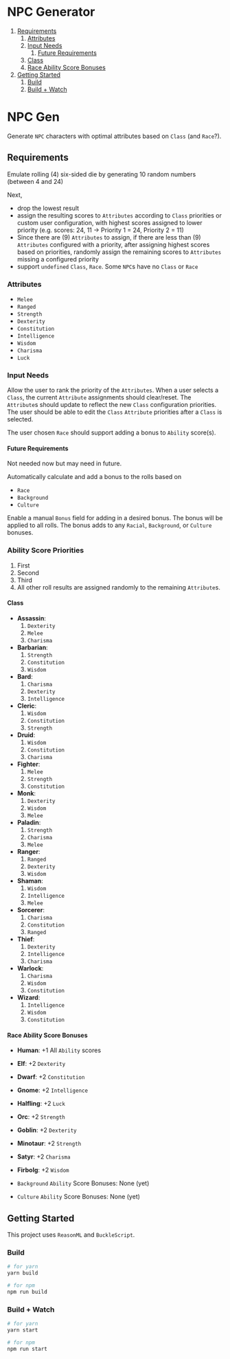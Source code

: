 # NPC Generator

1. [Requirements](#requirements)
	1. [Attributes](#attributes)
	2. [Input Needs](#input-needs)
		1. [Future Requirements](#future-requirements)
	3. [Class](#class)
	4. [Race Ability Score Bonuses](#race-ability-score-bonuses)
2. [Getting Started](#getting-started)
	1. [Build](#build)
	2. [Build + Watch](#build--watch)

# NPC Gen

Generate `NPC` characters with optimal attributes based on `Class`
(and `Race`?).

## Requirements

Emulate rolling (4) six-sided die by generating 10 random numbers
(between 4 and 24)

Next,

- drop the lowest result
- assign the resulting scores to `Attributes` according to `Class` priorities
  or custom user configuration, with highest scores assigned to lower priority
  (e.g. scores: 24, 11 -> Priority 1 = 24, Priority 2 = 11)
- Since there are (9) `Attributes` to assign, if there are less than (9)
  `Attributes` configured with a priority, after assigning highest scores
  based on priorities, randomly assign the remaining scores to `Attributes`
  missing a configured priority
- support `undefined` `Class`, `Race`. Some `NPC`s have no `Class` or `Race`

### Attributes

- `Melee`
- `Ranged`
- `Strength`
- `Dexterity`
- `Constitution`
- `Intelligence`
- `Wisdom`
- `Charisma`
- `Luck`

### Input Needs

Allow the user to rank the priority of the `Attributes`.
When a user selects a `Class`, the current `Attribute` assignments should
clear/reset. The `Attribute`s should update to reflect the new
`Class` configuration priorities.
The user should be able to edit the `Class` `Attribute` priorities
after a `Class` is selected.

The user chosen `Race` should support adding a bonus to `Ability` score(s).

#### Future Requirements

Not needed now but may need in future.

Automatically calculate and add a bonus to the rolls based on

- `Race`
- `Background`
- `Culture`

Enable a manual `Bonus` field for adding in a desired bonus. The bonus 
will be applied to all rolls.
The bonus adds to any `Racial`, `Background`, or `Culture` bonuses.

### Ability Score Priorities

1. First
2. Second
3. Third
4. All other roll results are assigned randomly to the remaining `Attribute`s.

#### Class

- **Assassin**:
  1. `Dexterity`
  2. `Melee`
  3. `Charisma`
- **Barbarian**:
  1. `Strength`
  2. `Constitution`
  3. `Wisdom`
- **Bard**:
  1. `Charisma`
  2. `Dexterity`
  3. `Intelligence`
- **Cleric**:
  1. `Wisdom`
  2. `Constitution`
  3. `Strength`
- **Druid**:
  1. `Wisdom`
  2. `Constitution`
  3. `Charisma`
- **Fighter**:
  1. `Melee`
  2. `Strength`
  3. `Constitution`
- **Monk**:
  1. `Dexterity`
  2. `Wisdom`
  3. `Melee`
- **Paladin**:
  1. `Strength`
  2. `Charisma`
  3. `Melee`
- **Ranger**:
  1. `Ranged`
  2. `Dexterity`
  3. `Wisdom`
- **Shaman**:
  1. `Wisdom`
  2. `Intelligence`
  3. `Melee`
- **Sorcerer**:
  1. `Charisma`
  2. `Constitution`
  3. `Ranged`
- **Thief**:
  1. `Dexterity`
  2. `Intelligence`
  3. `Charisma`
- **Warlock**:
  1. `Charisma`
  2. `Wisdom`
  3. `Constitution`
- **Wizard**:
  1. `Intelligence`
  2. `Wisdom`
  3. `Constitution`

#### Race Ability Score Bonuses

- **Human**: +1 All `Ability` scores
- **Elf**: +2 `Dexterity`
- **Dwarf**: +2 `Constitution`
- **Gnome**: +2 `Intelligence`
- **Halfling**: +2 `Luck`
- **Orc**: +2 `Strength`
- **Goblin**: +2 `Dexterity`
- **Minotaur**: +2 `Strength`
- **Satyr**: +2 `Charisma`
- **Firbolg**: +2 `Wisdom`


- `Background` `Ability` Score Bonuses: None (yet)
- `Culture` `Ability` Score Bonuses: None (yet)

## Getting Started

This project uses `ReasonML` and `BuckleScript`.

### Build

```bash
# for yarn
yarn build

# for npm
npm run build
```

### Build + Watch

```bash
# for yarn
yarn start

# for npm
npm run start
```

